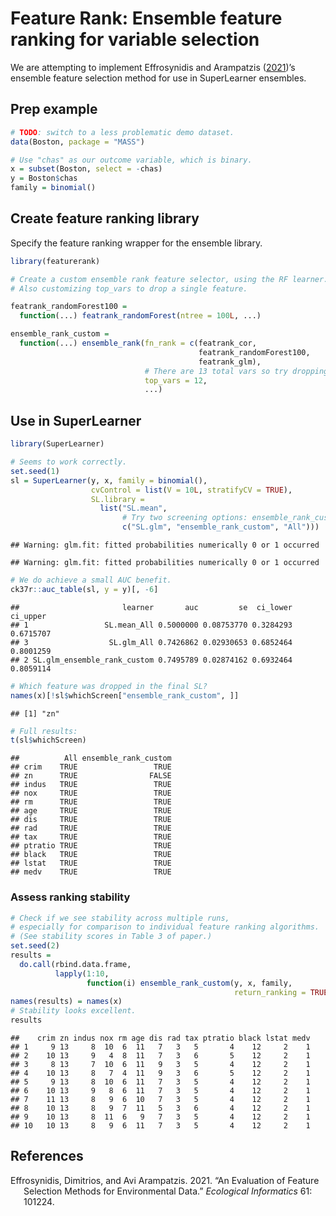 
<!-- README.md is generated from README.Rmd. Please edit that file -->

# Feature Rank: Ensemble feature ranking for variable selection

We are attempting to implement Effrosynidis and Arampatzis
([2021](#ref-effrosynidis2021evaluation))’s ensemble feature selection
method for use in SuperLearner ensembles.

## Prep example

``` r
# TODO: switch to a less problematic demo dataset.
data(Boston, package = "MASS")

# Use "chas" as our outcome variable, which is binary.
x = subset(Boston, select = -chas)
y = Boston$chas
family = binomial()
```

## Create feature ranking library

Specify the feature ranking wrapper for the ensemble library.

``` r
library(featurerank)

# Create a custom ensemble rank feature selector, using the RF learner.
# Also customizing top_vars to drop a single feature.

featrank_randomForest100 =
  function(...) featrank_randomForest(ntree = 100L, ...)

ensemble_rank_custom =
  function(...) ensemble_rank(fn_rank = c(featrank_cor,
                                          featrank_randomForest100,
                                          featrank_glm),
                              # There are 13 total vars so try dropping 1 of them.
                              top_vars = 12,
                              ...)
```

## Use in SuperLearner

``` r
library(SuperLearner)

# Seems to work correctly.
set.seed(1)
sl = SuperLearner(y, x, family = binomial(),
                  cvControl = list(V = 10L, stratifyCV = TRUE),
                  SL.library =
                    list("SL.mean",
                         # Try two screening options: ensemble_rank_custom or All.
                         c("SL.glm", "ensemble_rank_custom", "All")))
```

    ## Warning: glm.fit: fitted probabilities numerically 0 or 1 occurred

    ## Warning: glm.fit: fitted probabilities numerically 0 or 1 occurred

``` r
# We do achieve a small AUC benefit.
ck37r::auc_table(sl, y = y)[, -6]
```

    ##                       learner       auc         se  ci_lower  ci_upper
    ## 1                 SL.mean_All 0.5000000 0.08753770 0.3284293 0.6715707
    ## 3                  SL.glm_All 0.7426862 0.02930653 0.6852464 0.8001259
    ## 2 SL.glm_ensemble_rank_custom 0.7495789 0.02874162 0.6932464 0.8059114

``` r
# Which feature was dropped in the final SL?
names(x)[!sl$whichScreen["ensemble_rank_custom", ]]
```

    ## [1] "zn"

``` r
# Full results:
t(sl$whichScreen)
```

    ##          All ensemble_rank_custom
    ## crim    TRUE                 TRUE
    ## zn      TRUE                FALSE
    ## indus   TRUE                 TRUE
    ## nox     TRUE                 TRUE
    ## rm      TRUE                 TRUE
    ## age     TRUE                 TRUE
    ## dis     TRUE                 TRUE
    ## rad     TRUE                 TRUE
    ## tax     TRUE                 TRUE
    ## ptratio TRUE                 TRUE
    ## black   TRUE                 TRUE
    ## lstat   TRUE                 TRUE
    ## medv    TRUE                 TRUE

### Assess ranking stability

``` r
# Check if we see stability across multiple runs,
# especially for comparison to individual feature ranking algorithms.
# (See stability scores in Table 3 of paper.)
set.seed(2)
results =
  do.call(rbind.data.frame,
          lapply(1:10,
                 function(i) ensemble_rank_custom(y, x, family,
                                                  return_ranking = TRUE)))
names(results) = names(x)
# Stability looks excellent.
results
```

    ##    crim zn indus nox rm age dis rad tax ptratio black lstat medv
    ## 1     9 13     8  10  6  11   7   3   5       4    12     2    1
    ## 2    10 13     9   4  8  11   7   3   6       5    12     2    1
    ## 3     8 13     7  10  6  11   9   3   5       4    12     2    1
    ## 4    10 13     8   7  4  11   9   3   6       5    12     2    1
    ## 5     9 13     8  10  6  11   7   3   5       4    12     2    1
    ## 6    10 13     9   8  6  11   7   3   5       4    12     2    1
    ## 7    11 13     8   9  6  10   7   3   5       4    12     2    1
    ## 8    10 13     8   9  7  11   5   3   6       4    12     2    1
    ## 9    10 13     8  11  6   9   7   3   5       4    12     2    1
    ## 10   10 13     8   9  6  11   7   3   5       4    12     2    1

## References

<div id="refs" class="references csl-bib-body hanging-indent">

<div id="ref-effrosynidis2021evaluation" class="csl-entry">

Effrosynidis, Dimitrios, and Avi Arampatzis. 2021. “An Evaluation of
Feature Selection Methods for Environmental Data.” *Ecological
Informatics* 61: 101224.

</div>

</div>
